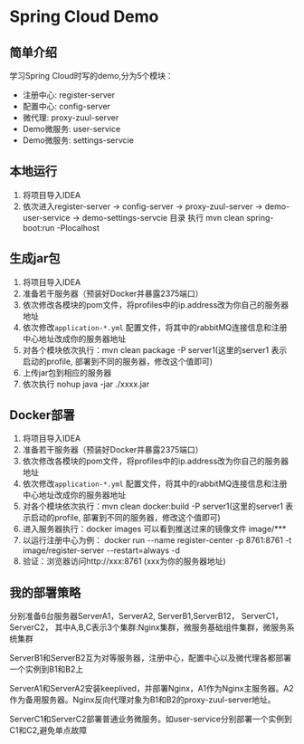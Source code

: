 # Spring Cloud Demo


## 简单介绍

学习Spring Cloud时写的demo,分为5个模块：

- 注册中心: register-server
- 配置中心: config-server
- 微代理: proxy-zuul-server
- Demo微服务: user-service
- Demo微服务: settings-servcie


## 本地运行

1. 将项目导入IDEA
2. 依次进入register-server -> config-server -> proxy-zuul-server -> demo-user-service -> demo-settings-servcie 目录
   执行 mvn clean spring-boot:run -Plocalhost

## 生成jar包
1. 将项目导入IDEA
2. 准备若干服务器（预装好Docker并暴露2375端口）
3. 依次修改各模块的pom文件，将profiles中的ip.address改为你自己的服务器地址
4. 依次修改`application-*.yml` 配置文件，将其中的rabbitMQ连接信息和注册中心地址改成你的服务器地址
5. 对各个模块依次执行：mvn clean package -P server1(这里的server1 表示启动的profile, 部署到不同的服务器，修改这个值即可)
6. 上传jar包到相应的服务器
7. 依次执行 nohup java -jar ./xxxx.jar

## Docker部署

1. 将项目导入IDEA
2. 准备若干服务器（预装好Docker并暴露2375端口）
3. 依次修改各模块的pom文件，将profiles中的ip.address改为你自己的服务器地址
4. 依次修改`application-*.yml` 配置文件，将其中的rabbitMQ连接信息和注册中心地址改成你的服务器地址
5. 对各个模块依次执行：mvn clean docker:build -P server1(这里的server1 表示启动的profile, 部署到不同的服务器，修改这个值即可)
6. 进入服务器执行：docker images 可以看到推送过来的镜像文件 image/***
7. 以运行注册中心为例： docker run --name register-center -p 8761:8761 -t image/register-server --restart=always -d
8. 验证：浏览器访问http://xxx:8761 (xxx为你的服务器地址)

## 我的部署策略

分别准备6台服务器ServerA1，ServerA2, ServerB1,ServerB12， ServerC1，ServerC2， 其中A,B,C表示3个集群:Nginx集群，微服务基础组件集群，微服务系统集群

ServerB1和ServerB2互为对等服务器，注册中心，配置中心以及微代理各都部署一个实例到B1和B2上

ServerA1和ServerA2安装keeplived，并部署Nginx，A1作为Nginx主服务器。A2作为备用服务器。Nginx反向代理对象为B1和B2的proxy-zuul-server地址。

ServerC1和ServerC2部署普通业务微服务。如user-service分别部署一个实例到C1和C2,避免单点故障

